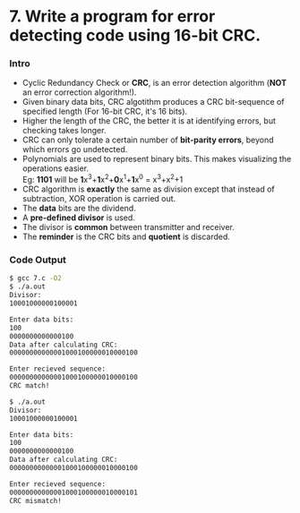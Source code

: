 # 7. Write a program for error detecting code using 16-bit CRC.

### Intro

* Cyclic Redundancy Check or **CRC**, is an error detection algorithm (**NOT** an error correction algorithm!).
* Given binary data bits, CRC algotithm produces a CRC bit-sequence of specified length (For 16-bit CRC, it's 16 bits).
* Higher the length of the CRC, the better it is at identifying errors, but checking takes longer.
* CRC can only tolerate a certain number of **bit-parity errors**, beyond which errors go undetected.
* Polynomials are used to represent binary bits. This makes visualizing the operations easier.<br>
	Eg:	**1101** will be **1**x<sup>3</sup>+**1**x<sup>2</sup>+**0**x<sup>1</sup>+**1**x<sup>0</sup> = x<sup>3</sup>+x<sup>2</sup>+1
* CRC algorithm is **exactly** the same as division except that instead of subtraction, XOR operation is carried out.
* The **data** bits are the dividend.
* A **pre-defined divisor** is used.
* The divisor is **common** between transmitter and receiver.
* The **reminder** is the CRC bits and **quotient** is discarded.

### Code Output

```bash
$ gcc 7.c -O2
$ ./a.out
Divisor:
10001000000100001

Enter data bits:
100
0000000000000100
Data after calculating CRC:
00000000000001000100000010000100

Enter recieved sequence:
00000000000001000100000010000100
CRC match!

$ ./a.out
Divisor:
10001000000100001

Enter data bits:
100
0000000000000100
Data after calculating CRC:
00000000000001000100000010000100

Enter recieved sequence:
00000000000001000100000010000101
CRC mismatch!
```

